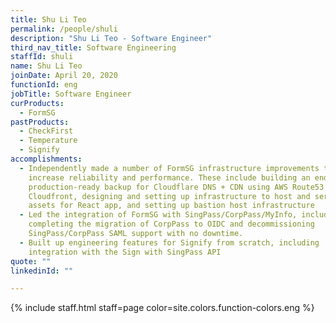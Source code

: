 ```yaml
---
title: Shu Li Teo
permalink: /people/shuli
description: "Shu Li Teo - Software Engineer"
third_nav_title: Software Engineering
staffId: shuli
name: Shu Li Teo
joinDate: April 20, 2020
functionId: eng
jobTitle: Software Engineer
curProducts:
  - FormSG
pastProducts:
  - CheckFirst
  - Temperature
  - Signify
accomplishments:
  - Independently made a number of FormSG infrastructure improvements to
    increase reliability and performance. These include building an end-to-end
    production-ready backup for Cloudflare DNS + CDN using AWS Route53 and
    Cloudfront, designing and setting up infrastructure to host and serve static
    assets for React app, and setting up bastion host infrastructure
  - Led the integration of FormSG with SingPass/CorpPass/MyInfo, including
    completing the migration of CorpPass to OIDC and decommissioning
    SingPass/CorpPass SAML support with no downtime.
  - Built up engineering features for Signify from scratch, including
    integration with the Sign with SingPass API
quote: ""
linkedinId: ""

---
```


{% include staff.html staff=page color=site.colors.function-colors.eng %}
